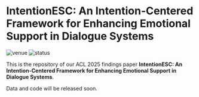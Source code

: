 # IntentionESC: An Intention-Centered Framework for Enhancing Emotional Support in Dialogue Systems

<img src="https://img.shields.io/badge/Venue-ACL--25--findings-278ea5" alt="venue"/> <img src="https://img.shields.io/badge/Status-Accepted-success" alt="status"/>

This is the repository of our ACL 2025 findings paper **IntentionESC: An Intention-Centered Framework for Enhancing Emotional Support in Dialogue Systems**.

Data and code will be released soon.

